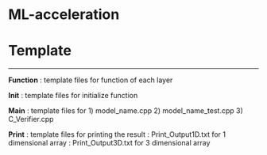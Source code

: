 # ML-acceleration

# **Template**
------

**Function**
: template files for function of each layer

**Init**
:   template files for initialize function 

**Main**
:   template files for 1) model_name.cpp 2) model_name_test.cpp 3) C_Verifier.cpp

**Print**
:   template files for printing the result
:   Print_Output1D.txt for 1 dimensional array
:   Print_Output3D.txt for 3 dimensional array
